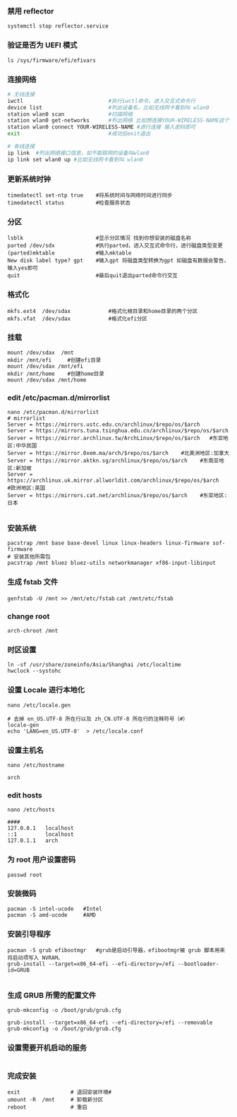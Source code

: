 ### 禁用 reflector
`systemctl stop reflector.service`
### 验证是否为 UEFI 模式
`ls /sys/firmware/efi/efivars`
### 连接网络
```bash
# 无线连接
iwctl                           #执行iwctl命令，进入交互式命令行
device list                     #列出设备名，比如无线网卡看到叫 wlan0
station wlan0 scan              #扫描网络
station wlan0 get-networks      #列出网络 比如想连接YOUR-WIRELESS-NAME这个无线
station wlan0 connect YOUR-WIRELESS-NAME #进行连接 输入密码即可
exit                            #成功后exit退出

# 有线连接
ip link  #列出网络接口信息，如不能联网的设备叫wlan0
ip link set wlan0 up #比如无线网卡看到叫 wlan0
```
### 更新系统时钟
```
timedatectl set-ntp true    #将系统时间与网络时间进行同步
timedatectl status          #检查服务状态
```
### 分区
```
lsblk                       #显示分区情况 找到你想安装的磁盘名称
parted /dev/sdx             #执行parted，进入交互式命令行，进行磁盘类型变更
(parted)mktable             #输入mktable
New disk label type? gpt    #输入gpt 将磁盘类型转换为gpt 如磁盘有数据会警告，输入yes即可
quit                        #最后quit退出parted命令行交互
```	

### 格式化
```
mkfs.ext4  /dev/sdax            #格式化根目录和home目录的两个分区
mkfs.vfat  /dev/sdax            #格式化efi分区
```
### 挂载
```
mount /dev/sdax  /mnt
mkdir /mnt/efi     #创建efi目录
mount /dev/sdax /mnt/efi
mkdir /mnt/home    #创建home目录
mount /dev/sdax /mnt/home
```
### edit /etc/pacman.d/mirrorlist
```
nano /etc/pacman.d/mirrorlist
# mirrorlist
Server = https://mirrors.ustc.edu.cn/archlinux/$repo/os/$arch
Server = https://mirrors.tuna.tsinghua.edu.cn/archlinux/$repo/os/$arch
Server = https://mirror.archlinux.tw/ArchLinux/$repo/os/$arch   #东亚地区:中华民国
Server = https://mirror.0xem.ma/arch/$repo/os/$arch    #北美洲地区:加拿大
Server = https://mirror.aktkn.sg/archlinux/$repo/os/$arch    #东南亚地区:新加坡
Server = https://archlinux.uk.mirror.allworldit.com/archlinux/$repo/os/$arch    #欧洲地区:英国
Server = https://mirrors.cat.net/archlinux/$repo/os/$arch    #东亚地区:日本


```
### 安装系统
```
pacstrap /mnt base base-devel linux linux-headers linux-firmware sof-firmware  
# 安装其他所需包
pacstrap /mnt bluez bluez-utils networkmanager xf86-input-libinput
```
### 生成 fstab 文件
`genfstab -U /mnt >> /mnt/etc/fstab`
`cat /mnt/etc/fstab`
### change root
`arch-chroot /mnt`
### 时区设置
```
ln -sf /usr/share/zoneinfo/Asia/Shanghai /etc/localtime
hwclock --systohc
```
### 设置 Locale 进行本地化
```
nano /etc/locale.gen

# 去掉 en_US.UTF-8 所在行以及 zh_CN.UTF-8 所在行的注释符号（#）
locale-gen
echo 'LANG=en_US.UTF-8'  > /etc/locale.conf
```
### 设置主机名
```
nano /etc/hostname

arch
```
### edit hosts
```
nano /etc/hosts

####
127.0.0.1   localhost
::1         localhost
127.0.1.1   arch
```
### 为 root 用户设置密码
```
passwd root
```
### 安装微码
```
pacman -S intel-ucode   #Intel
pacman -S amd-ucode     #AMD
```
### 安装引导程序
```
pacman -S grub efibootmgr   #grub是启动引导器，efibootmgr被 grub 脚本用来将启动项写入 NVRAM。
grub-install --target=x86_64-efi --efi-directory=/efi --bootloader-id=GRUB


````
### 生成 GRUB 所需的配置文件
```
grub-mkconfig -o /boot/grub/grub.cfg

grub-install --target=x86_64-efi --efi-directory=/efi --removable
grub-mkconfig -o /boot/grub/grub.cfg
```
### 设置需要开机启动的服务
```

```
### 完成安装
```
exit                # 退回安装环境#
umount -R  /mnt     # 卸载新分区
reboot              # 重启

```
